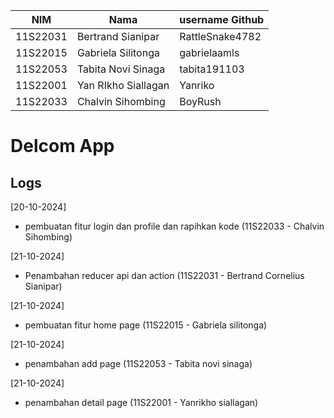 | NIM       | Nama                  | username Github    |
|-----------|-----------------------|--------------------|
| 11S22031  | Bertrand Sianipar     | RattleSnake4782    |
| 11S22015  | Gabriela Silitonga    | gabrielaamls       |
| 11S22053  | Tabita Novi Sinaga    | tabita191103       |
| 11S22001  | Yan RIkho Siallagan   | Yanriko            |
| 11S22033  | Chalvin Sihombing     | BoyRush            |

# Delcom App

## Logs

[20-10-2024]
- pembuatan fitur login dan profile dan rapihkan kode (11S22033 - Chalvin Sihombing)

[21-10-2024]
- Penambahan reducer api dan action (11S22031 - Bertrand Cornelius Sianipar)

[21-10-2024]
- pembuatan fitur home page (11S22015 - Gabriela silitonga)

[21-10-2024]
- penambahan add page (11S22053 - Tabita novi sinaga)

[21-10-2024]
- penambahan detail page (11S22001 - Yanrikho siallagan)
